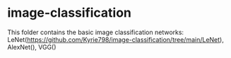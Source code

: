 # image-classification
This folder contains the basic image classification networks: LeNet(https://github.com/Kyrie798/image-classification/tree/main/LeNet), AlexNet(), VGG()
